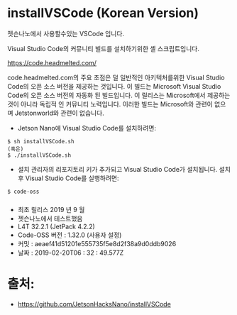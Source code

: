 # installVSCode (Korean Version)
젯슨나노에서 사용할수있는 VSCode 입니다.

Visual Studio Code의 커뮤니티 빌드를 설치하기위한 셸 스크립트입니다.

https://code.headmelted.com/

code.headmelted.com의 주요 초점은 덜 일반적인 아키텍처를위한 Visual Studio Code의 오픈 소스 버전을 제공하는 것입니다. 이 빌드는 Microsoft Visual Studio Code의 오픈 소스 버전의 자동화 된 빌드입니다. 이 릴리스는 Microsoft에서 제공하는 것이 아니라 독립적 인 커뮤니티 노력입니다. 이러한 빌드는 Microsoft와 관련이 없으며 Jetstonworld와 관련이 없습니다.

* Jetson Nano에 Visual Studio Code를 설치하려면:

```
$ sh installVSCode.sh
(혹은)
$ ./installVSCode.sh
```

* 설치 관리자의 리포지토리 키가 추가되고 Visual Studio Code가 설치됩니다. 설치 후 Visual Studio Code를 실행하려면:

```
$ code-oss
```

<h3></h3>

<ul><li>최초 릴리스 2019 년 9 월</li>
<li>젯슨나노에서 테스트했음</li>
<li>L4T 32.2.1 (JetPack 4.2.2)</li>
<li>Code-OSS 버전 : 1.32.0 (사용자 설정)</li>
<li>커밋 : aeaef41d51201e555735f5e8d2f38a9d0ddb9026</li>
<li>날짜 : 2019-02-20T06 : 32 : 49.577Z</li>
</ul>

# 출처:

* https://github.com/JetsonHacksNano/installVSCode
